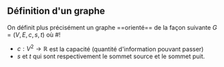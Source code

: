 ## Définition d'un graphe
On définit plus précisément un graphe ==orienté== de la façon suivante $G =(V, E, c, s, t)$
où #!
- $c: V^2 \to \mathbb R$ est la capacité (quantité d'information pouvant passer)
- $s$ et $t$ qui sont respectivement le sommet source et le sommet puit. 
<!--ID: 1730114115926-->


